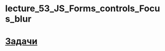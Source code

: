 # lecture_53_JS_Forms_controls_Focus_blur  

#  [Задачи ](https://github.com/schoolteacherMP/lecture_53_JS_Forms_controls_Focus_blur/blob/main/tasks.md)  
